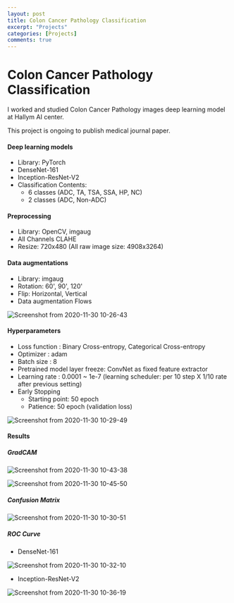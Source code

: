 ```yaml
---
layout: post
title: Colon Cancer Pathology Classification
excerpt: "Projects"
categories: [Projects]
comments: true
---
```


# Colon Cancer Pathology Classification



I worked and studied Colon Cancer Pathology images deep learning model at Hallym AI center.

This project is ongoing to publish medical journal paper.



#### Deep learning models

- Library: PyTorch
- DenseNet-161
- Inception-ResNet-V2
- Classification Contents: 
  - 6 classes (ADC, TA, TSA, SSA, HP, NC)
  - 2 classes (ADC, Non-ADC)

#### Preprocessing

- Library: OpenCV, imgaug
- All Channels CLAHE
- Resize: 720x480 (All raw image size: 4908x3264)

#### Data augmentations

- Library: imgaug
- Rotation: 60', 90', 120'
- Flip: Horizontal, Vertical
- Data augmentation Flows

![Screenshot from 2020-11-30 10-26-43](https://user-images.githubusercontent.com/26396102/100559615-9fd7dd80-32f6-11eb-8f43-10a49a9b39ac.png)

#### Hyperparameters

- Loss function : Binary Cross-entropy, Categorical Cross-entropy
- Optimizer : adam
- Batch size : 8
- Pretrained model layer freeze: ConvNet as fixed feature extractor
- Learning rate : 0.0001 ~ 1e-7 (learning scheduler: per 10 step X 1/10 rate after previous setting)
- Early Stopping
  - Starting point: 50 epoch 
  - Patience:  50 epoch (validation loss)

![Screenshot from 2020-11-30 10-29-49](https://user-images.githubusercontent.com/26396102/100559729-0230de00-32f7-11eb-92a2-69394455a6f3.png)

#### Results

##### **GradCAM**

![Screenshot from 2020-11-30 10-43-38](https://user-images.githubusercontent.com/26396102/100560382-f2b29480-32f8-11eb-9330-a79d4f26960d.png)

![Screenshot from 2020-11-30 10-45-50](https://user-images.githubusercontent.com/26396102/100560478-41602e80-32f9-11eb-9f82-4462c96c2733.png)

##### **Confusion Matrix**

![Screenshot from 2020-11-30 10-30-51](https://user-images.githubusercontent.com/26396102/100559777-2db3c880-32f7-11eb-914f-e9b1fe81326d.png)



##### **ROC Curve**

- DenseNet-161

![Screenshot from 2020-11-30 10-32-10](https://user-images.githubusercontent.com/26396102/100559866-60f65780-32f7-11eb-875d-7830ce892127.png)

- Inception-ResNet-V2

![Screenshot from 2020-11-30 10-36-19](https://user-images.githubusercontent.com/26396102/101725670-683a1400-3af4-11eb-8c81-13412f6cd002.png)

